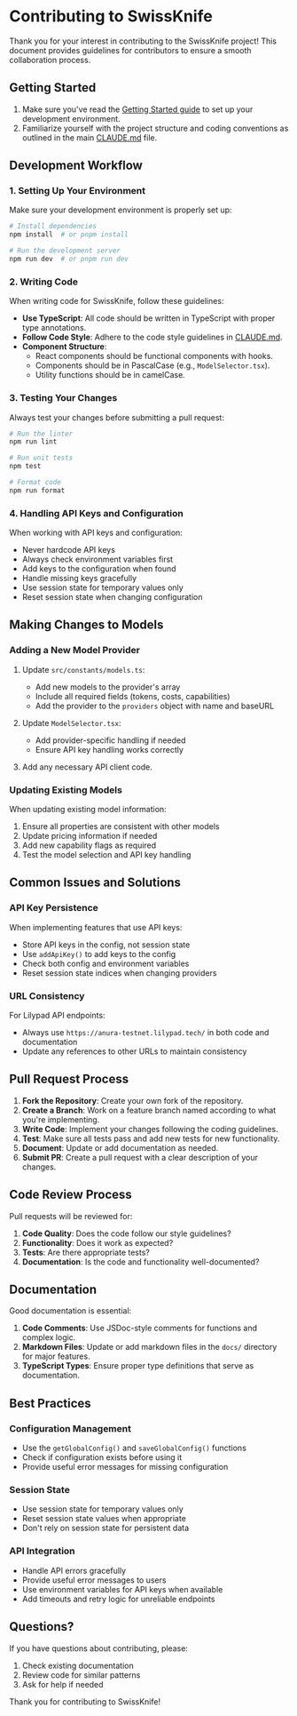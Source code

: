 # Contributing to SwissKnife

Thank you for your interest in contributing to the SwissKnife project! This document provides guidelines for contributors to ensure a smooth collaboration process.

## Getting Started

1. Make sure you've read the [Getting Started guide](./GETTING_STARTED.md) to set up your development environment.
2. Familiarize yourself with the project structure and coding conventions as outlined in the main [CLAUDE.md](../CLAUDE.md) file.

## Development Workflow

### 1. Setting Up Your Environment

Make sure your development environment is properly set up:

```bash
# Install dependencies
npm install  # or pnpm install

# Run the development server
npm run dev  # or pnpm run dev
```

### 2. Writing Code

When writing code for SwissKnife, follow these guidelines:

- **Use TypeScript**: All code should be written in TypeScript with proper type annotations.
- **Follow Code Style**: Adhere to the code style guidelines in [CLAUDE.md](../CLAUDE.md).
- **Component Structure**: 
  - React components should be functional components with hooks.
  - Components should be in PascalCase (e.g., `ModelSelector.tsx`).
  - Utility functions should be in camelCase.

### 3. Testing Your Changes

Always test your changes before submitting a pull request:

```bash
# Run the linter
npm run lint

# Run unit tests
npm test

# Format code
npm run format
```

### 4. Handling API Keys and Configuration

When working with API keys and configuration:

- Never hardcode API keys
- Always check environment variables first
- Add keys to the configuration when found
- Handle missing keys gracefully
- Use session state for temporary values only
- Reset session state when changing configuration

## Making Changes to Models

### Adding a New Model Provider

1. Update `src/constants/models.ts`:
   - Add new models to the provider's array
   - Include all required fields (tokens, costs, capabilities)
   - Add the provider to the `providers` object with name and baseURL

2. Update `ModelSelector.tsx`:
   - Add provider-specific handling if needed
   - Ensure API key handling works correctly

3. Add any necessary API client code.

### Updating Existing Models

When updating existing model information:

1. Ensure all properties are consistent with other models
2. Update pricing information if needed
3. Add new capability flags as required
4. Test the model selection and API key handling

## Common Issues and Solutions

### API Key Persistence

When implementing features that use API keys:

- Store API keys in the config, not session state
- Use `addApiKey()` to add keys to the config
- Check both config and environment variables
- Reset session state indices when changing providers

### URL Consistency

For Lilypad API endpoints:
- Always use `https://anura-testnet.lilypad.tech/` in both code and documentation
- Update any references to other URLs to maintain consistency

## Pull Request Process

1. **Fork the Repository**: Create your own fork of the repository.
2. **Create a Branch**: Work on a feature branch named according to what you're implementing.
3. **Write Code**: Implement your changes following the coding guidelines.
4. **Test**: Make sure all tests pass and add new tests for new functionality.
5. **Document**: Update or add documentation as needed.
6. **Submit PR**: Create a pull request with a clear description of your changes.

## Code Review Process

Pull requests will be reviewed for:

1. **Code Quality**: Does the code follow our style guidelines?
2. **Functionality**: Does it work as expected?
3. **Tests**: Are there appropriate tests?
4. **Documentation**: Is the code and functionality well-documented?

## Documentation

Good documentation is essential:

1. **Code Comments**: Use JSDoc-style comments for functions and complex logic.
2. **Markdown Files**: Update or add markdown files in the `docs/` directory for major features.
3. **TypeScript Types**: Ensure proper type definitions that serve as documentation.

## Best Practices

### Configuration Management

- Use the `getGlobalConfig()` and `saveGlobalConfig()` functions
- Check if configuration exists before using it
- Provide useful error messages for missing configuration

### Session State

- Use session state for temporary values only
- Reset session state values when appropriate
- Don't rely on session state for persistent data

### API Integration

- Handle API errors gracefully
- Provide useful error messages to users
- Use environment variables for API keys when available
- Add timeouts and retry logic for unreliable endpoints

## Questions?

If you have questions about contributing, please:

1. Check existing documentation
2. Review code for similar patterns
3. Ask for help if needed

Thank you for contributing to SwissKnife!